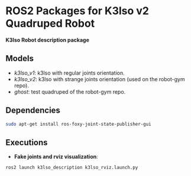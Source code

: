 # ROS2 Packages for K3lso v2 Quadruped Robot

**K3lso Robot description package**

## Models

* *k3lso_v1*: k3lso with regular joints orientation.
*  *k3lso_v2*: k3lso with strange joints orientation (used on the robot-gym repo).
* *ghost*: test quadruped of the robot-gym repo.

## Dependencies

``` bash
sudo apt-get install ros-foxy-joint-state-publisher-gui
```

## Executions

* **Fake joints and rviz visualization**:

``` bash
ros2 launch k3lso_description k3lso_rviz.launch.py
```



